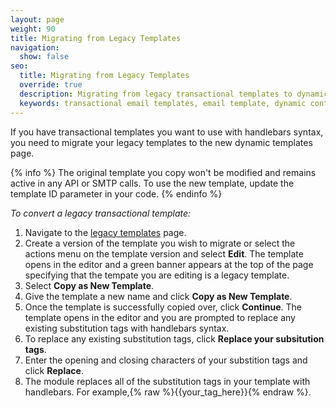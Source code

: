 ```yaml
---
layout: page
weight: 90
title: Migrating from Legacy Templates
navigation:
  show: false
seo:
  title: Migrating from Legacy Templates
  override: true
  description: Migrating from legacy transactional templates to dynamic transactional templates utilizing handlebars syntax.
  keywords: transactional email templates, email template, dynamic content, personalization, handlebars
---
```


If you have transactional templates you want to use with handlebars syntax, you need to migrate your legacy templates to the new dynamic templates page. 

{% info %}
The original template you copy won't be modified and remains active in any API or SMTP calls. To use the new template, update the template ID parameter in your code.
{% endinfo %}

*To convert a legacy transactional template:*

1. Navigate to the [legacy templates](https://sendgrid.com/templates) page. 
1. Create a version of the template you wish to migrate or select the actions menu on the template version and select **Edit**. The template opens in the editor and a green banner appears at the top of the page specifying that the tempate you are editing is a legacy template. 
1. Select **Copy as New Template**. 
1. Give the template a new name and click **Copy as New Template**. 
1. Once the template is successfully copied over, click **Continue**. The template opens in the editor and you are prompted to replace any existing substitution tags with handlebars syntax. 
1. To replace any existing substitution tags, click **Replace your subsitution tags**. 
1. Enter the opening and closing characters of your substition tags and click **Replace**. 
1. The module replaces all of the substitution tags in your template with handlebars. 
   For example,{% raw %}{{your_tag_here}}{% endraw %}. 

